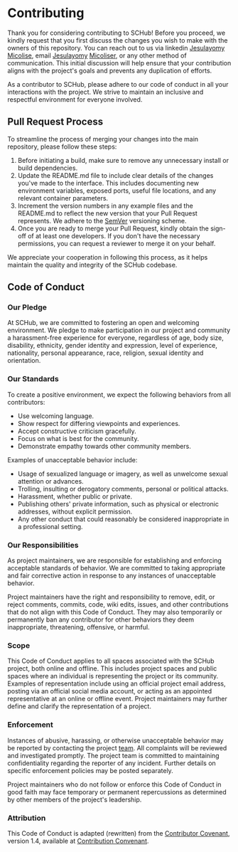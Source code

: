 # Contributing

Thank you for considering contributing to SCHub! Before you proceed, we kindly request that you first discuss the changes you wish to make with the owners of this repository. You can reach out to us via linkedin [Jesulayomy](https://www.linkedin.com/in/jesulayomi-aina-27389524a/) [Micolise](https://www.linkedin.com/in/samuel-iwelumo-8a43a6219/), email [Jesulayomy](mailto:jesulayomi081@gmail.com) [Micoliser](mailto:micoliser@gmail.com), or any other method of communication. This initial discussion will help ensure that your contribution aligns with the project's goals and prevents any duplication of efforts.

As a contributor to SCHub, please adhere to our code of conduct in all your interactions with the project. We strive to maintain an inclusive and respectful environment for everyone involved.

## Pull Request Process

To streamline the process of merging your changes into the main repository, please follow these steps:

1. Before initiating a build, make sure to remove any unnecessary install or build dependencies.
2. Update the README.md file to include clear details of the changes you've made to the interface. This includes documenting new environment variables, exposed ports, useful file locations, and any relevant container parameters.
3. Increment the version numbers in any example files and the README.md to reflect the new version that your Pull Request represents. We adhere to the [SemVer](http://semver.org/) versioning scheme.
4. Once you are ready to merge your Pull Request, kindly obtain the sign-off of at least one developers. If you don't have the necessary permissions, you can request a reviewer to merge it on your behalf.

We appreciate your cooperation in following this process, as it helps maintain the quality and integrity of the SCHub codebase.

## Code of Conduct

### Our Pledge

At SCHub, we are committed to fostering an open and welcoming environment. We pledge to make participation in our project and community a harassment-free experience for everyone, regardless of age, body size, disability, ethnicity, gender identity and expression, level of experience, nationality, personal appearance, race, religion, sexual identity and orientation.

### Our Standards

To create a positive environment, we expect the following behaviors from all contributors:

* Use welcoming language.
* Show respect for differing viewpoints and experiences.
* Accept constructive criticism gracefully.
* Focus on what is best for the community.
* Demonstrate empathy towards other community members.

Examples of unacceptable behavior include:

* Usage of sexualized language or imagery, as well as unwelcome sexual attention or advances.
* Trolling, insulting or derogatory comments, personal or political attacks.
* Harassment, whether public or private.
* Publishing others' private information, such as physical or electronic addresses, without explicit permission.
* Any other conduct that could reasonably be considered inappropriate in a professional setting.

### Our Responsibilities

As project maintainers, we are responsible for establishing and enforcing acceptable standards of behavior. We are committed to taking appropriate and fair corrective action in response to any instances of unacceptable behavior.

Project maintainers have the right and responsibility to remove, edit, or reject comments, commits, code, wiki edits, issues, and other contributions that do not align with this Code of Conduct. They may also temporarily or permanently ban any contributor for other behaviors they deem inappropriate, threatening, offensive, or harmful.

### Scope

This Code of Conduct applies to all spaces associated with the SCHub project, both online and offline. This includes project spaces and public spaces where an individual is representing the project or its community. Examples of representation include using an official project email address, posting via an official social media account, or acting as an appointed representative at an online or offline event. Project maintainers may further define and clarify the representation of a project.

### Enforcement

Instances of abusive, harassing, or otherwise unacceptable behavior may be reported by contacting the project [team](jesulayomi081@gmail.com). All complaints will be reviewed and investigated promptly. The project team is committed to maintaining confidentiality regarding the reporter of any incident. Further details on specific enforcement policies may be posted separately.

Project maintainers who do not follow or enforce this Code of Conduct in good faith may face temporary or permanent repercussions as determined by other members of the project's leadership.

### Attribution

This Code of Conduct is adapted (rewritten) from the [Contributor Covenant](http://contributor-covenant.org), version 1.4, available at [Contribution Convenant](http://contributor-covenant.org/version/1/4/).
